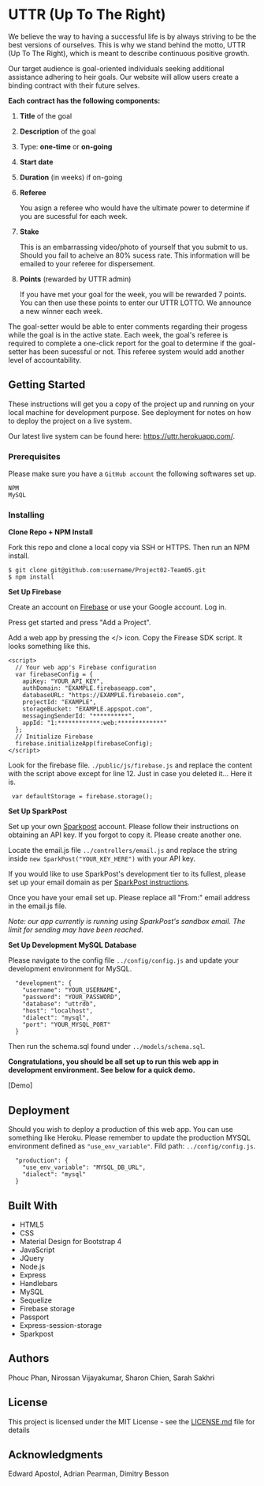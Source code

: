 # UTTR (Up To The Right)

We believe the way to having a successful life is by always striving to be the best versions of ourselves. This is why we stand behind the motto, UTTR (Up To The Right), which is meant to describe continuous positive growth.

Our target audience is goal-oriented individuals seeking additional assistance adhering to heir goals. Our website will allow users create a binding contract with their future selves. 

**Each contract has the following components:**
1. **Title** of the goal
2. **Description** of the goal
3. Type: **one-time** or **on-going**
4. **Start date**
5. **Duration** (in weeks) if on-going
6. **Referee**

   You asign a referee who would have the ultimate power to determine if you are sucessful for each week.
7. **Stake**

   This is an embarrassing video/photo of yourself that you submit to us. Should you fail to acheive an 80% sucess rate. This information will be emailed to your referee for dispersement.
8. **Points** (rewarded by UTTR admin)

   If you have met your goal for the week, you will be rewarded 7 points. You can then use these points to enter our UTTR LOTTO. We announce a new winner each week.

The goal-setter would be able to enter comments regarding their progess while the goal is in the active state. Each week, the goal's referee is required to complete a one-click report for the goal to determine if the goal-setter has been sucessful or not. This referee system would add another level of accountability.

## Getting Started

These instructions will get you a copy of the project up and running on your local machine for development purpose. See deployment for notes on how to deploy the project on a live system.

Our latest live system can be found here: https://uttr.herokuapp.com/.

### Prerequisites

Please make sure you have a `GitHub account` the following softwares set up.

```
NPM
MySQL
```

### Installing

**Clone Repo + NPM Install**

Fork this repo and clone a local copy via SSH or HTTPS. Then run an NPM install.

```
$ git clone git@github.com:username/Project02-Team05.git
$ npm install
```

**Set Up Firebase**

Create an account on [Firebase](https://firebase.google.com/) or use your Google account. Log in.

Press get started and press "Add a Project".

Add a web app by pressing the </> icon. Copy the Firease SDK script. It looks something like this.

```
<script>
  // Your web app's Firebase configuration
  var firebaseConfig = {
    apiKey: "YOUR_API_KEY",
    authDomain: "EXAMPLE.firebaseapp.com",
    databaseURL: "https://EXAMPLE.firebaseio.com",
    projectId: "EXAMPLE",
    storageBucket: "EXAMPLE.appspot.com",
    messagingSenderId: "**********",
    appId: "1:************:web:*************"
  };
  // Initialize Firebase
  firebase.initializeApp(firebaseConfig);
</script>
```
Look for the firebase file. `./public/js/firebase.js` and replace the content with the script above except for line 12. Just in case you deleted it... Here it is.
```
 var defaultStorage = firebase.storage();
```

**Set Up SparkPost**

Set up your own [Sparkpost](https://www.sparkpost.com/) account. Please follow their instructions on obtaining an API key. If you forgot to copy it. Please create another one.

Locate the email.js file `../controllers/email.js` and replace the string inside `new SparkPost("YOUR_KEY_HERE")` with your API key.

If you would like to use SparkPost's development tier to its fullest, please set up your email domain as per [SparkPost instructions](https://www.sparkpost.com/docs/getting-started/getting-started-sparkpost/).

Once you have your email set up. Please replace all "From:" email address in the email.js file.

*Note: our app currently is running using SparkPost's sandbox email. The limit for sending may have been reached.*

**Set Up Development MySQL Database**

Please navigate to the config file `../config/config.js` and update your development environment for MySQL.
```
  "development": {
    "username": "YOUR_USERNAME",
    "password": "YOUR_PASSWORD",
    "database": "uttrdb",
    "host": "localhost",
    "dialect": "mysql",
    "port": "YOUR_MYSQL_PORT"
  }
```
Then run the schema.sql found under `../models/schema.sql`.

**Congratulations, you should be all set up to run this web app in development environment. See below for a quick demo.**

[Demo]

## Deployment

Should you wish to deploy a production of this web app. You can use something like Heroku. Please remember to update the production MYSQL environment defined as `"use_env_variable"`. Fild path: `../config/config.js`.
```
  "production": {
    "use_env_variable": "MYSQL_DB_URL",
    "dialect": "mysql"
  }
```

## Built With
* HTML5
* CSS
* Material Design for Bootstrap 4
* JavaScript
* JQuery
* Node.js
* Express
* Handlebars
* MySQL
* Sequelize
* Firebase storage
* Passport
* Express-session-storage
* Sparkpost

## Authors

Phouc Phan, Nirossan Vijayakumar, Sharon Chien, Sarah Sakhri

## License

This project is licensed under the MIT License - see the [LICENSE.md](LICENSE.md) file for details

## Acknowledgments
Edward Apostol, Adrian Pearman, Dimitry Besson 
